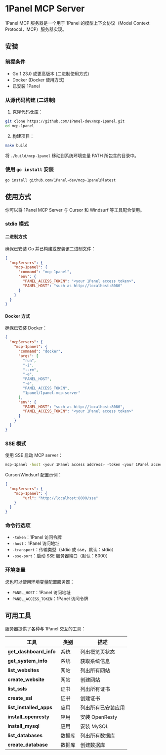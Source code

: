 # 1Panel MCP Server

1Panel MCP 服务器是一个用于 1Panel 的模型上下文协议（Model Context Protocol，MCP）服务器实现。

## 安装

### 前提条件

- Go 1.23.0 或更高版本 (二进制使用方式)
- Docker (Docker 使用方式)
- 已安装 1Panel

### 从源代码构建 (二进制)

1. 克隆代码仓库：

```bash
git clone https://github.com/1Panel-dev/mcp-1panel.git
cd mcp-1panel
```

2. 构建项目：

```bash
make build
```

将 `./build/mcp-1panel` 移动到系统环境变量 PATH 所包含的目录中。

### 使用 `go install` 安装

```bash
go install github.com/1Panel-dev/mcp-1panel@latest
```

## 使用方式

你可以将 1Panel MCP Server 与 Cursor 和 Windsurf 等工具配合使用。

### stdio 模式

#### 二进制方式

确保已安装 Go 并已构建或安装该二进制文件：

```json
{
  "mcpServers": {
    "mcp-1panel": {
      "command": "mcp-1panel",
      "env": {
        "PANEL_ACCESS_TOKEN": "<your 1Panel access token>",
        "PANEL_HOST": "such as http://localhost:8080"
      }
    }
  }
}
```

#### Docker 方式

确保已安装 Docker：

```json
{
  "mcpServers": {
    "mcp-1panel": {
      "command": "docker",
      "args": [
        "run",
        "-i",
        "--rm",
        "-e",
        "PANEL_HOST",
        "-e",
        "PANEL_ACCESS_TOKEN",
        "1panel/1panel-mcp-server"
      ],
      "env": {
        "PANEL_HOST": "such as http://localhost:8080",
        "PANEL_ACCESS_TOKEN": "<your 1Panel access token>"
      }
    }
  }
}
```

### SSE 模式

使用 SSE 启动 MCP server：

```bash
mcp-1panel -host <your 1Panel access address> -token <your 1Panel access token> -transport sse -addr "http://localhost:8000"
```

Cursor/Windsurf 配置示例：

```json
{
  "mcpServers": {
    "mcp-1panel": {
        "url": "http://localhost:8000/sse"
    }
  }
}
```

### 命令行选项

- `-token`：1Panel 访问令牌
- `-host`：1Panel 访问地址
- `-transport`：传输类型（stdio 或 sse，默认：stdio）
- `-sse-port`：启动 SSE 服务器端口（默认：8000）

### 环境变量

您也可以使用环境变量配置服务器：

- `PANEL_HOST`：1Panel 访问地址
- `PANEL_ACCESS_TOKEN`：1Panel 访问令牌

## 可用工具

服务器提供了各种与 1Panel 交互的工具：

| 工具                          | 类别 | 描述               |
|-----------------------------|------|------------------|
| **get_dashboard_info**      | 系统 | 列出概览页状态      |
| **get_system_info**         | 系统 | 获取系统信息        |
| **list_websites**           | 网站 | 列出所有网站        |
| **create_website**          | 网站 | 创建网站           |
| **list_ssls**               | 证书 | 列出所有证书        |
| **create_ssl**              | 证书 | 创建证书           |
| **list_installed_apps**     | 应用 | 列出所有已安装应用   |
| **install_openresty**       | 应用 | 安装 OpenResty     |
| **install_mysql**           | 应用 | 安装 MySQL         |
| **list_databases**          | 数据库 | 列出所有数据库     |
| **create_database**         | 数据库 | 创建数据库        |
